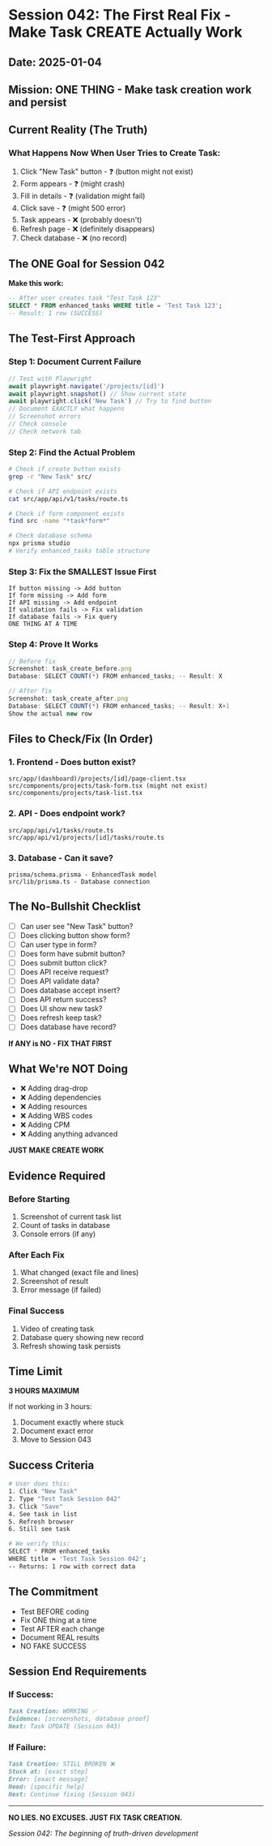 # Session 042: The First Real Fix - Make Task CREATE Actually Work

## Date: 2025-01-04
## Mission: ONE THING - Make task creation work and persist

## Current Reality (The Truth)

### What Happens Now When User Tries to Create Task:
1. Click "New Task" button - ❓ (button might not exist)
2. Form appears - ❓ (might crash)
3. Fill in details - ❓ (validation might fail)
4. Click save - ❓ (might 500 error)
5. Task appears - ❌ (probably doesn't)
6. Refresh page - ❌ (definitely disappears)
7. Check database - ❌ (no record)

## The ONE Goal for Session 042

**Make this work:**
```sql
-- After user creates task "Test Task 123"
SELECT * FROM enhanced_tasks WHERE title = 'Test Task 123';
-- Result: 1 row (SUCCESS)
```

## The Test-First Approach

### Step 1: Document Current Failure
```javascript
// Test with Playwright
await playwright.navigate('/projects/[id]')
await playwright.snapshot() // Show current state
await playwright.click('New Task') // Try to find button
// Document EXACTLY what happens
// Screenshot errors
// Check console
// Check network tab
```

### Step 2: Find the Actual Problem
```bash
# Check if create button exists
grep -r "New Task" src/

# Check if API endpoint exists
cat src/app/api/v1/tasks/route.ts

# Check if form component exists
find src -name "*task*form*"

# Check database schema
npx prisma studio
# Verify enhanced_tasks table structure
```

### Step 3: Fix the SMALLEST Issue First
```
If button missing -> Add button
If form missing -> Add form  
If API missing -> Add endpoint
If validation fails -> Fix validation
If database fails -> Fix query
ONE THING AT A TIME
```

### Step 4: Prove It Works
```javascript
// Before fix
Screenshot: task_create_before.png
Database: SELECT COUNT(*) FROM enhanced_tasks; -- Result: X

// After fix
Screenshot: task_create_after.png
Database: SELECT COUNT(*) FROM enhanced_tasks; -- Result: X+1
Show the actual new row
```

## Files to Check/Fix (In Order)

### 1. Frontend - Does button exist?
```
src/app/(dashboard)/projects/[id]/page-client.tsx
src/components/projects/task-form.tsx (might not exist)
src/components/projects/task-list.tsx
```

### 2. API - Does endpoint work?
```
src/app/api/v1/tasks/route.ts
src/app/api/v1/projects/[id]/tasks/route.ts
```

### 3. Database - Can it save?
```
prisma/schema.prisma - EnhancedTask model
src/lib/prisma.ts - Database connection
```

## The No-Bullshit Checklist

- [ ] Can user see "New Task" button?
- [ ] Does clicking button show form?
- [ ] Can user type in form?
- [ ] Does form have submit button?
- [ ] Does submit button click?
- [ ] Does API receive request?
- [ ] Does API validate data?
- [ ] Does database accept insert?
- [ ] Does API return success?
- [ ] Does UI show new task?
- [ ] Does refresh keep task?
- [ ] Does database have record?

**If ANY is NO - FIX THAT FIRST**

## What We're NOT Doing

- ❌ Adding drag-drop
- ❌ Adding dependencies  
- ❌ Adding resources
- ❌ Adding WBS codes
- ❌ Adding CPM
- ❌ Adding anything advanced

**JUST MAKE CREATE WORK**

## Evidence Required

### Before Starting
1. Screenshot of current task list
2. Count of tasks in database
3. Console errors (if any)

### After Each Fix
1. What changed (exact file and lines)
2. Screenshot of result
3. Error message (if failed)

### Final Success
1. Video of creating task
2. Database query showing new record
3. Refresh showing task persists

## Time Limit

**3 HOURS MAXIMUM**

If not working in 3 hours:
1. Document exactly where stuck
2. Document exact error
3. Move to Session 043

## Success Criteria

```bash
# User does this:
1. Click "New Task"
2. Type "Test Task Session 042"
3. Click "Save"
4. See task in list
5. Refresh browser
6. Still see task

# We verify this:
SELECT * FROM enhanced_tasks 
WHERE title = 'Test Task Session 042';
-- Returns: 1 row with correct data
```

## The Commitment

- Test BEFORE coding
- Fix ONE thing at a time
- Test AFTER each change
- Document REAL results
- NO FAKE SUCCESS

## Session End Requirements

### If Success:
```markdown
Task Creation: WORKING ✅
Evidence: [screenshots, database proof]
Next: Task UPDATE (Session 043)
```

### If Failure:
```markdown  
Task Creation: STILL BROKEN ❌
Stuck at: [exact step]
Error: [exact message]
Need: [specific help]
Next: Continue fixing (Session 043)
```

---

**NO LIES. NO EXCUSES. JUST FIX TASK CREATION.**

*Session 042: The beginning of truth-driven development*